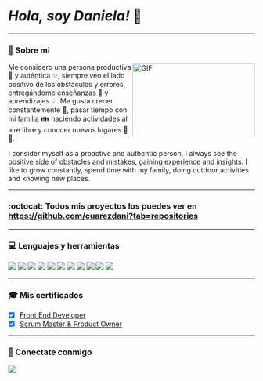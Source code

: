 <!-- ![github-header-image (2)](https://github.com/cuarezdani/cuarezdani/assets/122620323/15ba19b3-8113-400a-af64-c57c7cd780d2) -->



### <h1> ***Hola, soy Daniela!*** :wave:</h1>
___

### :woman: Sobre mi  
<img align="right" height="150px" width="250px" alt="GIF" src="https://media1.giphy.com/media/e8qvtPuCyKXI4qJK7d/giphy.gif?cid=ecf05e479k37icqh6orafcceysaeyxoxazpq5un7m8796bkj&ep=v1_gifs_related&rid=giphy.gif&ct=g" />

Me considero una persona productiva :runner: y auténtica :sparkles:, siempre veo el lado positivo de los obstáculos y errores, entregándome enseñanzas :blue_book: y aprendizajes :bulb:. Me gusta crecer constantemente :rocket:, pasar tiempo con mi familia :family: haciendo actividades al aire libre y conocer nuevos lugares :cactus: :sunrise_over_mountains:. 

I consider myself as a proactive and authentic person, I always see the positive side of obstacles and mistakes, gaining experience and insights. I like to grow constantly, spend time with my family, doing outdoor activities and knowing new places. 
___

### :octocat: Todos mis proyectos los puedes ver en https://github.com/cuarezdani?tab=repositories 

___

### :computer: Lenguajes y herramientas 

<img src = "https://img.shields.io/badge/-HTML5-E34F26?style=flat&logo=html5&logoColor=white">  <img src = "https://img.shields.io/badge/-CSS3-1572B6?style=flat&logo=css3&Color=ffffff">   <img src="https://img.shields.io/badge/-JavaScript-eed718?style=flat&logo=javascript&logoColor=ffffff">   <img src="https://img.shields.io/badge/-React-000000?style=flat&logo=react&logoColor=00c8ff">   <img src="https://img.shields.io/badge/-MySQL-F29111?style=flat&logo=mysql&logoColor=FFFFFF">   <img src="https://img.shields.io/badge/-Node.js-3C873A?style=flat&logo=Node.js&logoColor=white">   <img src="https://img.shields.io/badge/-Firebase-FFA611?style=flat&logo=firebase&logoColor=FFFFFF">   <img src="http://img.shields.io/badge/-Git-F1502F?style=flat&logo=git&logoColor=FFFFFF">   <img src="http://img.shields.io/badge/-Github-000000?style=flat&logo=github&logoColor=FFFFFF">   <img src="http://img.shields.io/badge/-VS%20Code-007ACC?style=flat&logo=visual%20studio%20code&logoColor=white">   <img src="http://img.shields.io/badge/-Vercel-black?style=flat&logo=vercel&logoColor=white">

___

### :mortar_board: Mis certificados 

* [x] [Front End Developer](https://www.laboratoria.la/)
* [x] [Scrum Master & Product Owner](https://www.credly.com/badges/17ad2393-479e-42e2-88e7-cde9c762b3ed)

___

### :iphone: Conectate conmigo 

  <a href="https://www.linkedin.com/in/danielacuarez/">
    <img src="https://img.shields.io/badge/LinkedIn-%230077B5.svg?&style=flat-square&logo=linkedin&logoColor=white">
  </a>
  
  <!-- <a href=" "> -->
  <!--  <img src="https://img.shields.io/badge/Instagram-%23E4405F.svg?&style=flat-square&logo=instagram&logoColor=white"> -->
  <!-- </a> -->



